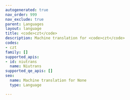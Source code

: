 ```yaml
---
autogenerated: true
nav_order: 999
nav_exclude: true
parent: Languages
layout: language
title: <code>czt</code>
description: Machine translation for <code>czt</code>
codes:
- czt
family: []
supported_apis:
- id: niutrans
  name: Niutrans
supported_qe_apis: []
seo:
  name: Machine translation for None
  type: Language

---
```



